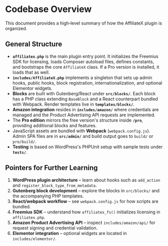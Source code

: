 # Codebase Overview

This document provides a high‑level summary of how the AffiliateX plugin is organized.

## General Structure

- **`affiliatex.php`** is the main plugin entry point. It initializes the Freemius SDK for licensing, loads Composer autoload files, defines constants, and bootstraps the core `AffiliateX` class. If a Pro version is installed, it loads that as well.
- **`includes/AffiliateX.php`** implements a singleton that sets up admin hooks, public hooks, block registration, internationalization, and optional Elementor widgets.
- **Blocks** are built with Gutenberg/React under **`src/blocks/`**. Each block has a PHP class extending `BaseBlock` and a React counterpart bundled with Webpack. Render templates live in **`templates/blocks/`**.
- **Amazon integration** resides in **`includes/amazon/`** where credentials are managed and the Product Advertising API requests are implemented.
- The **Pro edition** mirrors the free version's structure inside **`/pro`**, providing additional blocks and features.
- JavaScript assets are bundled with **Webpack** (`webpack.config.js`). Admin SPA files are in **`src/admin/`** and build output goes to `build/` or `pro/build/`.
- **Testing** is based on WordPress's PHPUnit setup with sample tests under **`tests/`**.

## Pointers for Further Learning

1. **WordPress plugin architecture** – learn about hooks such as `add_action` and `register_block_type_from_metadata`.
2. **Gutenberg block development** – explore the blocks in `src/blocks/` and the accompanying PHP templates.
3. **React/webpack workflow** – see `webpack.config.js` for how scripts are bundled.
4. **Freemius SDK** – understand how `affiliatex_fs()` initializes licensing in `affiliatex.php`.
5. **Amazon Product Advertising API** – inspect `includes/amazon/api/` for request signing and credential validation.
6. **Elementor integration** – optional widgets are located in `includes/elementor/`.

